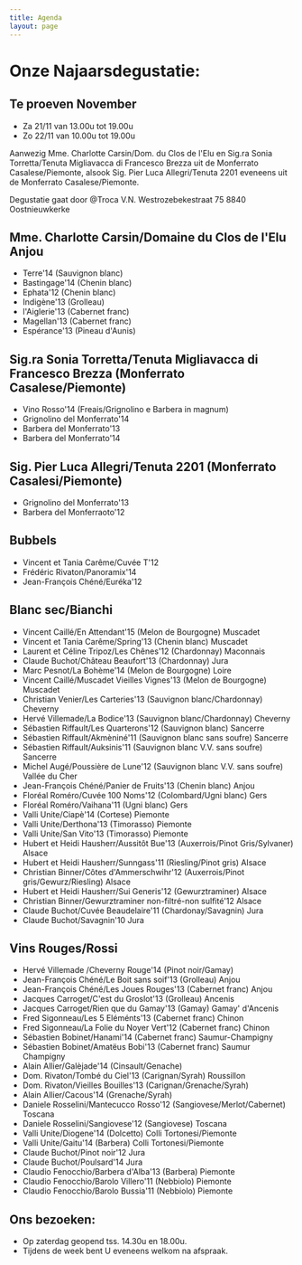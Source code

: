 ```yaml
---
title: Agenda 
layout: page
---
```

Onze Najaarsdegustatie:
========================
Te proeven November
-------------------
* Za 21/11 van 13.00u tot 19.00u
* Zo 22/11 van 10.00u tot 19.00u

Aanwezig Mme. Charlotte Carsin/Dom. du Clos de l'Elu en Sig.ra Sonia Torretta/Tenuta Migliavacca di Francesco Brezza uit de Monferrato Casalese/Piemonte, alsook Sig. Pier Luca Allegri/Tenuta 2201 eveneens
uit de Monferrato Casalese/Piemonte.

Degustatie gaat door @Troca V.N. Westrozebekestraat 75 8840 Oostnieuwkerke

Mme. Charlotte Carsin/Domaine du Clos de l'Elu Anjou
----------------------------------------------------
* Terre'14 (Sauvignon blanc)
* Bastingage'14 (Chenin blanc)
* Ephata'12 (Chenin blanc)
* Indigène'13 (Grolleau)
* l'Aiglerie'13 (Cabernet franc)
* Magellan'13 (Cabernet franc)
* Espérance'13 (Pineau d'Aunis)

Sig.ra Sonia Torretta/Tenuta Migliavacca di Francesco Brezza (Monferrato Casalese/Piemonte)
-------------------------------------------------------------------------------------------
* Vino Rosso'14 (Freais/Grignolino e Barbera in magnum)
* Grignolino del Monferrato'14
* Barbera del Monferrato'13
* Barbera del Monferrato'14

Sig. Pier Luca Allegri/Tenuta 2201 (Monferrato Casalesi/Piemonte)
------------------------------------------------------------------
* Grignolino del Monferrato'13
* Barbera del Monferraoto'12

Bubbels
-------
* Vincent et Tania Carême/Cuvée T'12
* Frédéric Rivaton/Panoramix'14
* Jean-François Chéné/Euréka'12

Blanc sec/Bianchi
-----------------
* Vincent Caillé/En Attendant'15 (Melon de Bourgogne) Muscadet
* Vincent et Tania Carême/Spring'13 (Chenin blanc) Muscadet
* Laurent et Céline Tripoz/Les Chênes'12 (Chardonnay) Maconnais
* Claude Buchot/Château Beaufort'13 (Chardonnay) Jura
* Marc Pesnot/La Bohème'14 (Melon de Bourgogne) Loire
* Vincent Caillé/Muscadet Vieilles Vignes'13 (Melon de Bourgogne) Muscadet
* Christian Venier/Les Carteries'13 (Sauvignon blanc/Chardonnay) Cheverny
* Hervé Villemade/La Bodice'13 (Sauvignon blanc/Chardonnay) Cheverny
* Sébastien Riffault/Les Quarterons'12 (Sauvignon blanc) Sancerre
* Sébastien Riffault/Akmèniné'11 (Sauvignon blanc sans soufre) Sancerre
* Sébastien Riffault/Auksinis'11 (Sauvignon blanc V.V. sans soufre) Sancerre
* Michel Augé/Poussière de Lune'12 (Sauvignon blanc V.V. sans soufre) Vallée du Cher
* Jean-François Chéné/Panier de Fruits'13 (Chenin blanc) Anjou
* Floréal Roméro/Cuvée 100 Noms'12 (Colombard/Ugni blanc) Gers
* Floréal Roméro/Vaihana'11 (Ugni blanc) Gers
* Valli Unite/Ciapè'14 (Cortese) Piemonte
* Valli Unite/Derthona'13 (Timorasso) Piemonte
* Valli Unite/San Vito'13 (Timorasso) Piemonte
* Hubert et Heidi Hausherr/Aussitôt Bue'13 (Auxerrois/Pinot Gris/Sylvaner) Alsace
* Hubert et Heidi Hausherr/Sunngass'11 (Riesling/Pinot gris) Alsace
* Christian Binner/Côtes d'Ammerschwihr'12 (Auxerrois/Pinot gris/Gewurz/Riesling) Alsace
* Hubert et Heidi Hausherr/Sui Generis'12 (Gewurztraminer) Alsace
* Christian Binner/Gewurztraminer non-filtré-non sulfité'12 Alsace
* Claude Buchot/Cuvée Beaudelaire'11 (Chardonay/Savagnin) Jura
* Claude Buchot/Savagnin'10 Jura

Vins Rouges/Rossi
-----------------
* Hervé Villemade /Cheverny Rouge'14 (Pinot noir/Gamay)
* Jean-François Chéné/Le Boit sans soif'13 (Grolleau) Anjou
* Jean-François Chéné/Les Joues Rouges'13 (Cabernet franc) Anjou
* Jacques Carroget/C'est du Groslot'13 (Grolleau) Ancenis
* Jacques Carroget/Rien que du Gamay'13 (Gamay) Gamay' d'Ancenis
* Fred Sigonneau/Les 5 Eléménts'13 (Cabernet franc) Chinon
* Fred Sigonneau/La Folie du Noyer Vert'12 (Cabernet franc) Chinon
* Sébastien Bobinet/Hanami'14 (Cabernet franc) Saumur-Champigny
* Sébastien Bobinet/Amatëus Bobi'13 (Cabernet franc) Saumur Champigny
* Alain Allier/Galèjade'14 (Cinsault/Genache)
* Dom. Rivaton/Tombé du Ciel'13 (Carignan/Syrah) Roussillon
* Dom. Rivaton/Vieilles Bouilles'13 (Carignan/Grenache/Syrah)
* Alain Allier/Cacous'14 (Grenache/Syrah)
* Daniele Rosselini/Mantecucco Rosso'12 (Sangiovese/Merlot/Cabernet) Toscana
* Daniele Rosselini/Sangiovese'12 (Sangiovese) Toscana
* Valli Unite/Diogene'14 (Dolcetto) Colli Tortonesi/Piemonte
* Valli Unite/Gaitu'14 (Barbera) Colli Tortonesi/Piemonte
* Claude Buchot/Pinot noir'12 Jura
* Claude Buchot/Poulsard'14 Jura
* Claudio Fenocchio/Barbera d'Alba'13 (Barbera) Piemonte
* Claudio Fenocchio/Barolo Villero'11 (Nebbiolo) Piemonte
* Claudio Fenocchio/Barolo Bussia'11 (Nebbiolo) Piemonte 







Ons bezoeken:
-------------
* Op zaterdag geopend tss. 14.30u en 18.00u.
* Tijdens de week bent U eveneens welkom na afspraak.


















